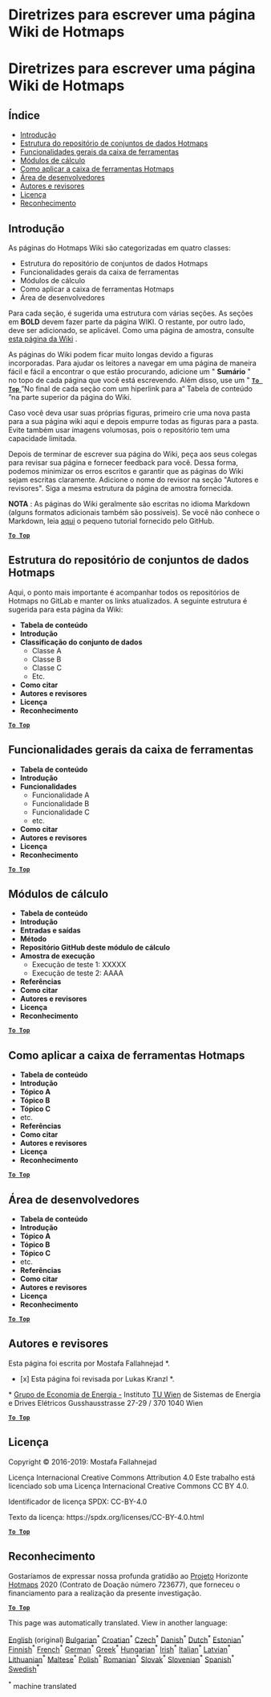 <h1> <a class="anchor" id="guidelines-for-writing-a-hotmaps-wiki-page" href="#guidelines-for-writing-a-hotmaps-wiki-page"><i class="fa fa-link"></i></a> Diretrizes para escrever uma página Wiki de Hotmaps </h1><h1> <a class="anchor" id="guidelines-for-writing-a-hotmaps-wiki-page" href="#guidelines-for-writing-a-hotmaps-wiki-page"><i class="fa fa-link"></i></a> Diretrizes para escrever uma página Wiki de Hotmaps </h1><h2> <a class="anchor" id="table-of-contents" href="#table-of-contents"><i class="fa fa-link"></i></a> Índice </h2><ul><li> <a href="#introduction">Introdução</a> </li><li> <a href="#hotmaps-data-set-repository-structure">Estrutura do repositório de conjuntos de dados Hotmaps</a> </li><li> <a href="#general-functionalities-of-the-toolbox">Funcionalidades gerais da caixa de ferramentas</a> </li><li> <a href="#calculation-modules">Módulos de cálculo</a> </li><li> <a href="#how-to-apply-the-hotmaps-toolbox">Como aplicar a caixa de ferramentas Hotmaps</a> </li><li> <a href="#developers-area">Área de desenvolvedores</a> </li><li> <a href="#authors-and-reviewers">Autores e revisores</a> </li><li> <a href="#license">Licença</a> </li><li> <a href="#acknowledgement">Reconhecimento</a> </li></ul><h2> <a class="anchor" id="introduction" href="#introduction"><i class="fa fa-link"></i></a> Introdução </h2><p> As páginas do Hotmaps Wiki são categorizadas em quatro classes: </p><ul><li> Estrutura do repositório de conjuntos de dados Hotmaps </li><li> Funcionalidades gerais da caixa de ferramentas </li><li> Módulos de cálculo </li><li> Como aplicar a caixa de ferramentas Hotmaps </li><li> Área de desenvolvedores </li></ul><p> Para cada seção, é sugerida uma estrutura com várias seções. As seções em <strong>BOLD</strong> devem fazer parte da página WIKI. O restante, por outro lado, deve ser adicionado, se aplicável. Como uma página de amostra, consulte <a href="https://github.com/HotMaps/hotmaps_wiki/wiki/CM-District-heating-potential-user-defined-thresholds">esta página da Wiki</a> . </p><p> As páginas do Wiki podem ficar muito longas devido a figuras incorporadas. Para ajudar os leitores a navegar em uma página de maneira fácil e fácil a encontrar o que estão procurando, adicione um &quot; <strong>Sumário</strong> &quot; no topo de cada página que você está escrevendo. Além disso, use um &quot; <ins> <code><strong><a href="#table-of-contents">To Top</a></strong></code> </ins> ”No final de cada seção com um hiperlink para a“ Tabela de conteúdo ”na parte superior da página do Wiki. </p><p> Caso você deva usar suas próprias figuras, primeiro crie uma nova pasta para a sua página wiki aqui e depois empurre todas as figuras para a pasta. Evite também usar imagens volumosas, pois o repositório tem uma capacidade limitada. </p><p> Depois de terminar de escrever sua página do Wiki, peça aos seus colegas para revisar sua página e fornecer feedback para você. Dessa forma, podemos minimizar os erros escritos e garantir que as páginas do Wiki sejam escritas claramente. Adicione o nome do revisor na seção &quot;Autores e revisores&quot;. Siga a mesma estrutura da página de amostra fornecida. </p><p> <strong>NOTA</strong> : As páginas do Wiki geralmente são escritas no idioma Markdown (alguns formatos adicionais também são possíveis). Se você não conhece o Markdown, leia <a href="https://guides.github.com/features/mastering-markdown/">aqui</a> o pequeno tutorial fornecido pelo GitHub. </p><p><ins> <code><strong><a href="#table-of-contents">To Top</a></strong></code> </ins> </p><h2> <a class="anchor" id="hotmaps-data-set-repository-structure" href="#hotmaps-data-set-repository-structure"><i class="fa fa-link"></i></a> Estrutura do repositório de conjuntos de dados Hotmaps </h2><p> Aqui, o ponto mais importante é acompanhar todos os repositórios de Hotmaps no GitLab e manter os links atualizados. A seguinte estrutura é sugerida para esta página da Wiki: </p><ul><li> <strong>Tabela de conteúdo</strong> </li><li> <strong>Introdução</strong> </li><li> <strong>Classificação do conjunto de dados</strong> <ul><li> Classe A </li><li> Classe B </li><li> Classe C </li><li> Etc. </li></ul></li><li> <strong>Como citar</strong> </li><li> <strong>Autores e revisores</strong> </li><li> <strong>Licença</strong> </li><li> <strong>Reconhecimento</strong> </li></ul><p><ins> <code><strong><a href="#table-of-contents">To Top</a></strong></code> </ins> </p><h2> <a class="anchor" id="general-functionalities-of-the-toolbox" href="#general-functionalities-of-the-toolbox"><i class="fa fa-link"></i></a> Funcionalidades gerais da caixa de ferramentas </h2><ul><li> <strong>Tabela de conteúdo</strong> </li><li> <strong>Introdução</strong> </li><li> <strong>Funcionalidades</strong> <ul><li> Funcionalidade A </li><li> Funcionalidade B </li><li> Funcionalidade C </li><li> etc. </li></ul></li><li> <strong>Como citar</strong> </li><li> <strong>Autores e revisores</strong> </li><li> <strong>Licença</strong> </li><li> <strong>Reconhecimento</strong> </li></ul><p><ins> <code><strong><a href="#table-of-contents">To Top</a></strong></code> </ins> </p><h2> <a class="anchor" id="calculation-modules" href="#calculation-modules"><i class="fa fa-link"></i></a> Módulos de cálculo </h2><ul><li> <strong>Tabela de conteúdo</strong> </li><li> <strong>Introdução</strong> </li><li> <strong>Entradas e saídas</strong> </li><li> <strong>Método</strong> </li><li> <strong>Repositório GitHub deste módulo de cálculo</strong> </li><li> <strong>Amostra de execução</strong> <ul><li> Execução de teste 1: XXXXX </li><li> Execução de teste 2: AAAA </li></ul></li><li> <strong>Referências</strong> </li><li> <strong>Como citar</strong> </li><li> <strong>Autores e revisores</strong> </li><li> <strong>Licença</strong> </li><li> <strong>Reconhecimento</strong> </li></ul><p><ins> <code><strong><a href="#table-of-contents">To Top</a></strong></code> </ins> </p><h2> <a class="anchor" id="how-to-apply-the-hotmaps-toolbox" href="#how-to-apply-the-hotmaps-toolbox"><i class="fa fa-link"></i></a> Como aplicar a caixa de ferramentas Hotmaps </h2><ul><li> <strong>Tabela de conteúdo</strong> </li><li> <strong>Introdução</strong> </li><li> <strong>Tópico A</strong> </li><li> <strong>Tópico B</strong> </li><li> <strong>Tópico C</strong> </li><li> etc. </li><li> <strong>Referências</strong> </li><li> <strong>Como citar</strong> </li><li> <strong>Autores e revisores</strong> </li><li> <strong>Licença</strong> </li><li> <strong>Reconhecimento</strong> </li></ul><p><ins> <code><strong><a href="#table-of-contents">To Top</a></strong></code> </ins> </p><h2> <a class="anchor" id="developers-area" href="#developers-area"><i class="fa fa-link"></i></a> Área de desenvolvedores </h2><ul><li> <strong>Tabela de conteúdo</strong> </li><li> <strong>Introdução</strong> </li><li> <strong>Tópico A</strong> </li><li> <strong>Tópico B</strong> </li><li> <strong>Tópico C</strong> </li><li> etc. </li><li> <strong>Referências</strong> </li><li> <strong>Como citar</strong> </li><li> <strong>Autores e revisores</strong> </li><li> <strong>Licença</strong> </li><li> <strong>Reconhecimento</strong> </li></ul><p><ins> <code><strong><a href="#table-of-contents">To Top</a></strong></code> </ins> </p><h2> <a class="anchor" id="authors-and-reviewers" href="#authors-and-reviewers"><i class="fa fa-link"></i></a> Autores e revisores </h2><p> Esta página foi escrita por Mostafa Fallahnejad *. </p><ul><li> [x] Esta página foi revisada por Lukas Kranzl *. </li></ul><p> * <a href="https://eeg.tuwien.ac.at/">Grupo de Economia de Energia -</a> Instituto <a href="https://eeg.tuwien.ac.at/">TU Wien</a> de Sistemas de Energia e Drives Elétricos Gusshausstrasse 27-29 / 370 1040 Wien </p><p><ins> <code><strong><a href="#table-of-contents">To Top</a></strong></code> </ins> </p><h2> <a class="anchor" id="license" href="#license"><i class="fa fa-link"></i></a> Licença </h2><p> Copyright © 2016-2019: Mostafa Fallahnejad </p><p> Licença Internacional Creative Commons Attribution 4.0 Este trabalho está licenciado sob uma Licença Internacional Creative Commons CC BY 4.0. </p><p> Identificador de licença SPDX: CC-BY-4.0 </p><p> Texto da licença: https://spdx.org/licenses/CC-BY-4.0.html </p><p><ins> <code><strong><a href="#table-of-contents">To Top</a></strong></code> </ins> </p><h2> <a class="anchor" id="acknowledgement" href="#acknowledgement"><i class="fa fa-link"></i></a> Reconhecimento </h2><p> Gostaríamos de expressar nossa profunda gratidão ao <a href="https://www.hotmaps-project.eu">Projeto</a> Horizonte <a href="https://www.hotmaps-project.eu">Hotmaps</a> 2020 (Contrato de Doação número 723677), que forneceu o financiamento para a realização da presente investigação. </p><p><ins> <code><strong><a href="#table-of-contents">To Top</a></strong></code> </ins> </p>
<!--- THIS IS A SUPER UNIQUE IDENTIFIER -->

This page was automatically translated. View in another language:

[English](../en/Guidelines-for-writing-a-Hotmaps-Wiki-page) (original) [Bulgarian](../bg/Guidelines-for-writing-a-Hotmaps-Wiki-page)<sup>\*</sup> [Croatian](../hr/Guidelines-for-writing-a-Hotmaps-Wiki-page)<sup>\*</sup> [Czech](../cs/Guidelines-for-writing-a-Hotmaps-Wiki-page)<sup>\*</sup> [Danish](../da/Guidelines-for-writing-a-Hotmaps-Wiki-page)<sup>\*</sup> [Dutch](../nl/Guidelines-for-writing-a-Hotmaps-Wiki-page)<sup>\*</sup> [Estonian](../et/Guidelines-for-writing-a-Hotmaps-Wiki-page)<sup>\*</sup> [Finnish](../fi/Guidelines-for-writing-a-Hotmaps-Wiki-page)<sup>\*</sup> [French](../fr/Guidelines-for-writing-a-Hotmaps-Wiki-page)<sup>\*</sup> [German](../de/Guidelines-for-writing-a-Hotmaps-Wiki-page)<sup>\*</sup> [Greek](../el/Guidelines-for-writing-a-Hotmaps-Wiki-page)<sup>\*</sup> [Hungarian](../hu/Guidelines-for-writing-a-Hotmaps-Wiki-page)<sup>\*</sup> [Irish](../ga/Guidelines-for-writing-a-Hotmaps-Wiki-page)<sup>\*</sup> [Italian](../it/Guidelines-for-writing-a-Hotmaps-Wiki-page)<sup>\*</sup> [Latvian](../lv/Guidelines-for-writing-a-Hotmaps-Wiki-page)<sup>\*</sup> [Lithuanian](../lt/Guidelines-for-writing-a-Hotmaps-Wiki-page)<sup>\*</sup> [Maltese](../mt/Guidelines-for-writing-a-Hotmaps-Wiki-page)<sup>\*</sup> [Polish](../pl/Guidelines-for-writing-a-Hotmaps-Wiki-page)<sup>\*</sup>  [Romanian](../ro/Guidelines-for-writing-a-Hotmaps-Wiki-page)<sup>\*</sup> [Slovak](../sk/Guidelines-for-writing-a-Hotmaps-Wiki-page)<sup>\*</sup> [Slovenian](../sl/Guidelines-for-writing-a-Hotmaps-Wiki-page)<sup>\*</sup> [Spanish](../es/Guidelines-for-writing-a-Hotmaps-Wiki-page)<sup>\*</sup> [Swedish](../sv/Guidelines-for-writing-a-Hotmaps-Wiki-page)<sup>\*</sup> 

<sup>\*</sup> machine translated
